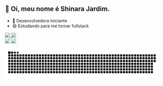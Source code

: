 ## 👋 Oi, meu nome é Shinara Jardim.

- 🌱 Desenvolvedora iniciante
- 😄 Estudando para me tornar fullstack

 <div>
  <a href="https://github.com/GardenShinara">
  <img height="180em" src="https://github-readme-stats.vercel.app/api?username=GardenShinara&show_icons=true&theme=radical&include_all_commits=true&count_private=true"/>
  <img height="180em" src="https://github-readme-stats.vercel.app/api/top-langs/?username=GardenShinara&layout=compact&langs_count=7&theme=radical"/>
</div>
  
  <div>  
  <a href = "mailto:shi.nara@hotmail."><img src="https://img.shields.io/badge/Microsoft_Outlook-0078D4?style=for-the-badge&logo=microsoft-outlook&logoColor=white" target="_blank"></a>
  <a href="https://www.linkedin.com/in/shinara-jardim-380728212/" target="_blank"><img src="https://img.shields.io/badge/-LinkedIn-%230077B5?style=for-the-badge&logo=linkedin&logoColor=white" target="_blank"></a> 
 
  ![Snake animation](https://github.com/GardenShinara/GardenShinara/blob/output/github-contribution-grid-snake.svg)
 
</div>

